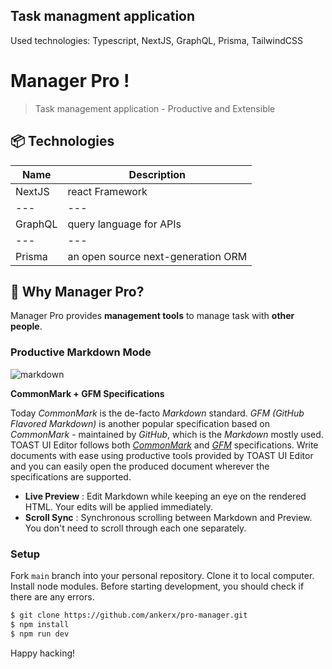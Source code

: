 ## Task managment application

Used technologies: Typescript, NextJS, GraphQL, Prisma, TailwindCSS

# Manager Pro !

> Task management application - Productive and Extensible

## 📦 Technologies

| Name    | Description                        |
| ------- | ---------------------------------- |
| NextJS  | react Framework                    |
| ---     | ---                                |
| GraphQL | query language for APIs            |
| ---     | ---                                |
| Prisma  | an open source next-generation ORM |

## 🤖 Why Manager Pro?

Manager Pro provides **management tools** to manage task with **other people**.

### Productive Markdown Mode

![markdown](https://user-images.githubusercontent.com/37766175/121464762-71e2fc80-c9ef-11eb-9a0a-7b06e08d3ccb.png)

**CommonMark + GFM Specifications**

Today _CommonMark_ is the de-facto _Markdown_ standard. _GFM (GitHub Flavored Markdown)_ is another popular specification based on _CommonMark_ - maintained by _GitHub_, which is the _Markdown_ mostly used. TOAST UI Editor follows both [_CommonMark_](http://commonmark.org/) and [_GFM_](https://github.github.com/gfm/) specifications. Write documents with ease using productive tools provided by TOAST UI Editor and you can easily open the produced document wherever the specifications are supported.

- **Live Preview** : Edit Markdown while keeping an eye on the rendered HTML. Your edits will be applied immediately.
- **Scroll Sync** : Synchronous scrolling between Markdown and Preview. You don't need to scroll through each one separately.

### Setup

Fork `main` branch into your personal repository. Clone it to local computer. Install node modules. Before starting development, you should check if there are any errors.

```sh
$ git clone https://github.com/ankerx/pro-manager.git
$ npm install
$ npm run dev
```

Happy hacking!
